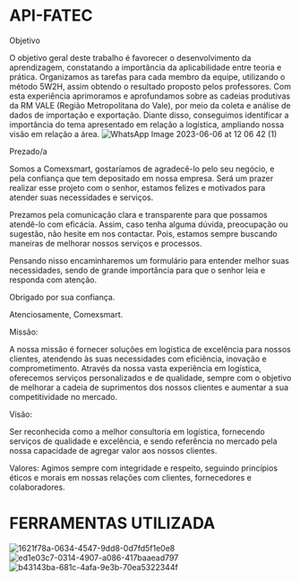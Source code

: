 # API-FATEC
Objetivo

O objetivo geral deste trabalho é favorecer o desenvolvimento da aprendizagem, constatando a importância da aplicabilidade entre teoria e prática. Organizamos as tarefas para cada membro da equipe, utilizando o método 5W2H, assim obtendo o resultado proposto pelos professores. Com esta experiência aprimoramos e aprofundamos sobre as cadeias produtivas da RM VALE (Região Metropolitana do Vale), por meio da coleta e análise de dados de importação e exportação. Diante disso, conseguimos identificar a importância do tema apresentado em relação a logística, ampliando nossa visão em relação a área.
![WhatsApp Image 2023-06-06 at 12 06 42 (1)](https://github.com/Diegocampos060686/API-FATEC/assets/129405986/e756027a-248e-4b4a-9a0d-c668fa1f5363)


Prezado/a

Somos a Comexsmart, gostaríamos de agradecê-lo pelo seu negócio, e pela confiança que tem depositado em nossa empresa. Será um prazer realizar esse projeto com o senhor, estamos felizes e motivados para atender suas necessidades e serviços.

Prezamos pela comunicação clara e transparente para que possamos atendê-lo com eficácia. Assim, caso tenha alguma dúvida, preocupação ou sugestão, não hesite em nos contactar. Pois, estamos sempre buscando maneiras de melhorar nossos serviços e processos.

Pensando nisso encaminharemos um formulário para entender melhor suas necessidades, sendo de grande importância para que o senhor leia e responda com atenção.

Obrigado por sua confiança.

Atenciosamente, Comexsmart.

Missão:

A nossa missão é fornecer soluções em logística de excelência para nossos clientes, atendendo às suas necessidades com eficiência, inovação e comprometimento. Através da nossa vasta experiência em logística, oferecemos serviços personalizados e de qualidade, sempre com o objetivo de melhorar a cadeia de suprimentos dos nossos clientes e aumentar a sua competitividade no mercado.

Visão:

Ser reconhecida como a melhor consultoria em logística, fornecendo serviços de qualidade e excelência, e sendo referência no mercado pela nossa capacidade de agregar valor aos nossos clientes.

Valores: Agimos sempre com integridade e respeito, seguindo princípios éticos e morais em nossas relações com clientes, fornecedores e colaboradores.
# FERRAMENTAS UTILIZADA
![1621f78a-0634-4547-9dd8-0d7fd5f1e0e8](https://github.com/Diegocampos060686/API-FATEC/assets/129405986/638d8e71-9aad-489b-a53e-379914bc0bb7)
![ed1e03c7-0314-4907-a086-417baaead797](https://github.com/Diegocampos060686/API-FATEC/assets/129405986/5a8a4b26-1d06-4664-b034-ac4f36059ef6)
![b43143ba-681c-4afa-9e3b-70ea5322344f](https://github.com/Diegocampos060686/API-FATEC/assets/129405986/dde3c860-a36b-45bd-9195-c1d75a3d489c)
